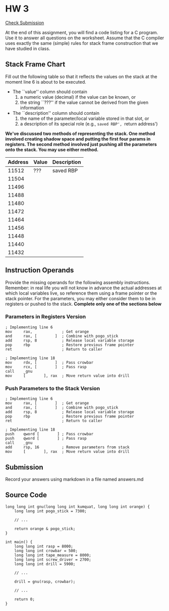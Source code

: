 # HW 3

[Check Submission](https://protect.bju.edu/cps/checker/cps230/hw3)

At the end of this assignment, you will find a code listing for a C program. Use it to answer all questions on the worksheet. Assume that the C compiler uses exactly the same (simple) rules for stack frame construction that we have studied in class.

## Stack Frame Chart

Fill out the following table so that it reflects the values on the stack at the moment line 6 is about to be executed.

* The ``value'' column should contain
    1. a numeric value (decimal) if the value can be known, or
    1. the string ``???'' if the value cannot be derived from the given information
* The ``description'' column should contain
    1. the name of the parameter/local variable stored in that slot, or
    1. a description of its special role (e.g., `saved RBP', `return address')
    
**We've discussed two methods of representing the stack.  One method involved creating shadow space and putting the first four params in registers. The second method involved just pushing all the parameters onto the stack.  You may use either method.**

| Address | Value | Description |
| --- | --- | --- |
| 11512 | ??? | saved RBP |
| 11504 | | |
| 11496 | | |
| 11488 | | |
| 11480 | | |
| 11472 | | |
| 11464 | | |
| 11456 | | |
| 11448 | | |
| 11440 | | |
| 11432 | | |

## Instruction Operands

Provide the missing operands for the following assembly instructions. Remember: in real life you will not know in advance the actual addresses at which local variables live, so reference them using a frame pointer or the stack pointer.  For the parameters, you may either consider them to be in registers or pushed to the stack.  **Complete only one of the sections below**

### Parameters in Registers Version

```
; Implementing line 6
mov     rax,             ; Get orange
and     rax, [        ]  ; Combine with pogo_stick
add     rsp, 8           ; Release local variable storage
pop     rbp              ; Restore previous frame pointer
ret                      ; Return to caller
```

```
; Implementing line 18
mov     rdx, [        ]  ; Pass crowbar
mov     rcx, [        ]  ; Pass rasp
call    _gnu
mov     [        ], rax  ; Move return value into drill
```

### Push Parameters to the Stack Version

```
; Implementing line 6
mov     rax, [        ]  ; Get orange
and     rax, [        ]  ; Combine with pogo_stick
add     rsp, 8           ; Release local variable storage
pop     rbp              ; Restore previous frame pointer
ret                      ; Return to caller
```

```
; Implementing line 18
push    qword [        ] ; Pass crowbar
push    qword [        ] ; Pass rasp
call    _gnu
add     rsp, 16          ; Remove parameters from stack
mov     [        ], rax  ; Move return value into drill
```

## Submission

Record your answers using markdown in a file named answers.md

## Source Code
```
long long int gnu(long long int kumquat, long long int orange) {
    long long int pogo_stick = 7300;
    
    // ...
    
    return orange & pogo_stick;
}

int main() {
    long long int rasp = 8000;
    long long int crowbar = 500;
    long long int tape_measure = 8000;
    long long int screw_driver = 2700;
    long long int drill = 5900;
    
    // ...
    
    drill = gnu(rasp, crowbar);
    
    // ...
    
    return 0;
}
```
